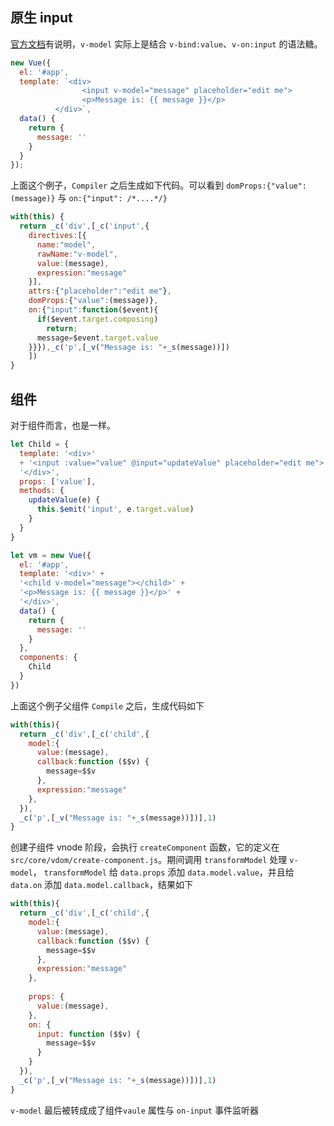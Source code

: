 ## 原生 input

[官方文档](https://cn.vuejs.org/v2/guide/components.html#%E5%9C%A8%E7%BB%84%E4%BB%B6%E4%B8%8A%E4%BD%BF%E7%94%A8-v-model)有说明，`v-model` 实际上是结合 `v-bind:value`、`v-on:input` 的语法糖。 

````js
new Vue({
  el: '#app',
  template: `<div>
                <input v-model="message" placeholder="edit me">
                <p>Message is: {{ message }}</p>
          </div>`,
  data() {
    return {
      message: ''
    }
  }
});
````

上面这个例子，`Compiler` 之后生成如下代码。可以看到 `domProps:{"value":(message)}` 与 `on:{"input": /*....*/}` 

````js
with(this) {
  return _c('div',[_c('input',{
    directives:[{
      name:"model",
      rawName:"v-model",
      value:(message),
      expression:"message"
    }],
    attrs:{"placeholder":"edit me"},
    domProps:{"value":(message)},
    on:{"input":function($event){
      if($event.target.composing)
        return;
      message=$event.target.value
    }}}),_c('p',[_v("Message is: "+_s(message))])
    ])
}
````

## 组件 

对于组件而言，也是一样。

````js
let Child = {
  template: '<div>'
  + '<input :value="value" @input="updateValue" placeholder="edit me">' +
  '</div>',
  props: ['value'],
  methods: {
    updateValue(e) {
      this.$emit('input', e.target.value)
    }
  }
}

let vm = new Vue({
  el: '#app',
  template: '<div>' +
  '<child v-model="message"></child>' +
  '<p>Message is: {{ message }}</p>' +
  '</div>',
  data() {
    return {
      message: ''
    }
  },
  components: {
    Child
  }
})
````

上面这个例子父组件 `Compile` 之后，生成代码如下  

````js
with(this){
  return _c('div',[_c('child',{
    model:{
      value:(message),
      callback:function ($$v) {
        message=$$v
      },
      expression:"message"
    },
  }),
  _c('p',[_v("Message is: "+_s(message))])],1)
}
````

创建子组件 vnode 阶段，会执行 `createComponent` 函数，它的定义在 `src/core/vdom/create-component.js`。期间调用 `transformModel` 处理 `v-model`，
`transformModel` 给 `data.props` 添加 `data.model.value`，并且给 `data.on` 添加 `data.model.callback`，结果如下 

````js
with(this){
  return _c('div',[_c('child',{
    model:{
      value:(message),
      callback:function ($$v) {
        message=$$v
      },
      expression:"message"
    },
    
    props: {
      value:(message),
    },
    on: {
      input: function ($$v) {
        message=$$v
      }
    }
  }),
  _c('p',[_v("Message is: "+_s(message))])],1)
}
````

`v-model` 最后被转成成了组件`vaule` 属性与 `on-input` 事件监听器
